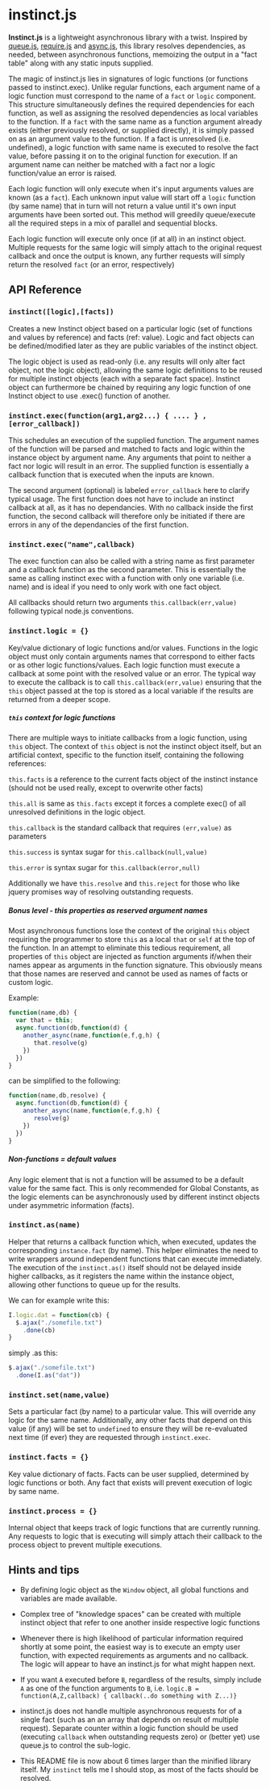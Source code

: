 # instinct.js

**Instinct.js** is a lightweight asynchronous library with a twist.  Inspired by [queue.js](https://github.com/mbostock/queue),   [require.js](http://requirejs.org/) and [async.js](https://github.com/caolan/async), this library resolves dependencies, as needed, between asynchronous functions, memoizing the output in a "fact table" along with any static inputs supplied.  

The magic of instinct.js lies in signatures of logic functions (or functions passed to instinct.exec).  Unlike regular functions, each argument name of a logic function must correspond to the name of a `fact` or `logic` component. This structure simultaneously defines the required dependencies for each function, as well as assigning the resolved dependencies as local variables to the function.   If a `fact` with the same name as a function argument already exists (either previously resolved, or supplied directly), it is simply passed on as an argument value to the function.  If a fact is unresolved (i.e. undefined), a logic function with same name is executed to resolve the fact value, before passing it on to the original function for execution.   If an argument name can neither be matched with a fact nor a logic function/value an error is raised.

Each logic function will only execute when it's input arguments values are known (as a `fact`).  Each unknown input value will start off a `logic` function (by same name) that in turn will not return a value until it's own input arguments have been sorted out. This method will greedily queue/execute all the required steps in a mix of parallel and sequential blocks. 

Each logic function will execute only once (if at all) in an instinct object. Multiple requests for the same logic will simply attach to the original request callback and once the output is known, any further requests will simply return the resolved `fact` (or an error, respectively)

## API Reference

### `instinct([logic],[facts])`
Creates a new Instinct object based on a particular logic (set of functions and values by reference) and facts (ref: value).  Logic and fact objects can be defined/modified later as they are public variables of the instinct object.

The logic object is used as read-only (i.e. any results will only alter fact object, not the logic object), allowing the same logic definitions to be reused for multiple instinct objects (each with a separate fact space).  Instinct object can furthermore be chained by requiring any logic function of one Instinct object to use .exec() function of another.

### `instinct.exec(function(arg1,arg2...) { .... } ,[error_callback])`
This schedules an execution of the supplied function.  The argument names of the function will be parsed and matched to facts and logic within the instance object by argument name.  Any arguments that point to neither a fact nor logic will result in an error.  The supplied function is essentially a callback function that is executed when the inputs are known.  

The second argument (optional) is labeled `error_callback` here to clarify typical usage.   The first function does not have to include an instinct callback at all, as it has no dependancies.  With no callback inside the first function, the second callback will therefore only be initiated if there are errors in any of the dependancies of the first function.


### `instinct.exec("name",callback)`
The exec function can also be called with a string name as first parameter and a callback function as the second parameter.  This is essentially the same as calling instinct exec with a function with only one variable (i.e. name) and is ideal if you need to only work with one fact object.

All callbacks should return two arguments `this.callback(err,value)` following typical node.js conventions.

### `instinct.logic = {}`
Key/value dictionary of logic functions and/or values.   Functions in the logic object must only contain arguments names that correspond to either facts or as other logic functions/values.    Each logic function must execute a callback at some point with the resolved value or an error. The typical way to execute the callback is to call `this.callback(err,value)` ensuring that the `this` object passed at the top is stored as a local variable if the results are returned from a deeper scope.

##### `this` context for logic functions

There are multiple ways to initiate callbacks from a logic function, using `this` object.  The context of `this` object is not the instinct object itself, but an artificial context, specific to the function itself, containing the following references:

`this.facts` is a reference to the current facts object of the instinct instance (should not be used really, except to overwrite other facts)

`this.all` is same as `this.facts` except it forces a complete exec() of all unresolved definitions in the logic object.  

`this.callback` is the standard callback that requires `(err,value)` as parameters

`this.success` is syntax sugar for `this.callback(null,value)`

`this.error` is syntax sugar for `this.callback(error,null)`

Additionally we have `this.resolve` and `this.reject` for those who like jquery promises way of resolving outstanding requests.


##### Bonus level - this properties as reserved argument names
Most asynchronous functions lose the context of the original `this` object requiring the programmer to store `this` as a local `that` or `self` at the top of the function.  In an attempt to eliminate this tedious requirement, all properties of `this` object are injected as function 
arguments if/when their names appear as arguments in the function signature.  This obviously means that those names are reserved and cannot be used as names of facts or custom logic.

Example:

```js
function(name,db) {
  var that = this;
  async.function(db,function(d) {
    another_async(name,function(e,f,g,h) {
       that.resolve(g)
    })
  })
}
```
can be simplified to the following:

```js
function(name,db,resolve) {
  async.function(db,function(d) {
    another_async(name,function(e,f,g,h) {
       resolve(g)
    })
  })
}
```


##### Non-functions = default values
Any logic element that is not a function will be assumed to be a default value for the same fact. This is only recommended for Global Constants, as the logic elements can be asynchronously used by different instinct objects under asymmetric information (facts).

### `instinct.as(name)`
Helper that returns a callback function which, when executed, updates the corresponding `instance.fact` (by name).   This helper eliminates the need to write wrappers around independent functions that can execute immediately.  The execution of the `instinct.as()` itself should not be delayed inside higher callbacks, as it registers the name within the instance object, allowing other functions to queue up for the results.

We can for example write this:

```js
I.logic.dat = function(cb) {
  $.ajax("./somefile.txt")
    .done(cb)
}
```
simply .as this:

```js
$.ajax("./somefile.txt")
  .done(I.as("dat"))
```

### `instinct.set(name,value)`
Sets a particular fact (by name) to a particular value.   This will override any logic for the same name.  Additionally, any other facts that depend on this value  (if any) will be set to `undefined` to ensure they will be re-evaluated next time (if ever) they are requested through `instinct.exec`. 

### `instinct.facts = {}`
Key value dictionary of facts.  Facts can be user supplied, determined by logic functions or both.   Any fact that exists will prevent execution of logic by same name.   

### `instinct.process = {}`
Internal object that keeps track of logic functions that are currently running.  Any requests to logic that is executing will simply attach their callback to the process object to prevent multiple executions.

## Hints and tips

* By defining logic object as the `Window` object, all global functions and variables are made available.

* Complex tree of "knowledge spaces" can be created with multiple instinct object that refer to one another inside respective logic functions

* Whenever there is high likelihood of particular information required shortly at some point, the easiest way is to execute an empty user function, with expected requirements as arguments and no callback.   The logic will appear to have an instinct.js for what might happen next.

* If you want `A` executed before `B`, regardless of the results, simply include `A` as one of the function arguments to `B`, i.e. ```logic.B = function(A,Z,callback) { callback(..do something with Z...)}```

* instinct.js does not handle multiple asynchronous requests for of a single fact (such as an an array that depends on result of multiple request).  Separate counter within a logic function should be used (executing `callback` when outstanding requests zero) or (better yet) use queue.js to control the sub-logic.

*  This README file is now about 6 times larger than the minified library itself. My `instinct` tells me I should stop, as most of the facts should be resolved.
